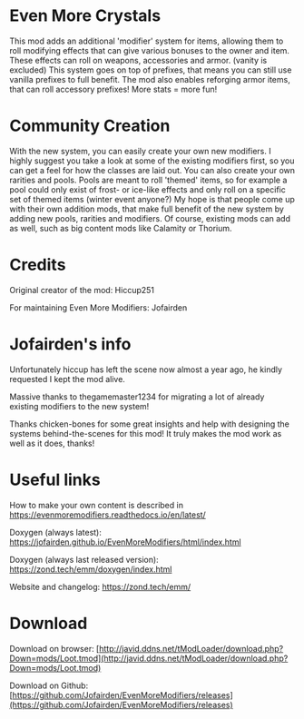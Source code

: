  # Even More Crystals
This mod adds an additional 'modifier' system for items, allowing them to roll modifying effects that can give various bonuses to the owner and item. These effects can roll on weapons, accessories and armor. (vanity is excluded) This system goes on top of prefixes, that means you can still use vanilla prefixes to full benefit. The mod also enables reforging armor items, that can roll accessory prefixes! More stats = more fun!

# Community Creation
With the new system, you can easily create your own new modifiers. I highly suggest you take a look at some of the existing modifiers first, so you can get a feel for how the classes are laid out. You can also create your own rarities and pools. Pools are meant to roll 'themed' items, so for example a pool could only exist of frost- or ice-like effects and only roll on a specific set of themed items (winter event anyone?) My hope is that people come up with their own addition mods, that make full benefit of the new system by adding new pools, rarities and modifiers. Of course, existing mods can add as well, such as big content mods like Calamity or Thorium.

# Credits
Original creator of the mod: Hiccup251

For maintaining Even More Modifiers: Jofairden



# Jofairden's info

Unfortunately hiccup has left the scene now almost a year ago, he kindly requested I kept the mod alive.

Massive thanks to thegamemaster1234 for migrating a lot of already existing modifiers to the new system!

Thanks chicken-bones for some great insights and help with designing the systems behind-the-scenes for this mod! It truly makes the mod work as well as it does, thanks!

# Useful links

How to make your own content is described in <https://evenmoremodifiers.readthedocs.io/en/latest/>

Doxygen (always latest): <https://jofairden.github.io/EvenMoreModifiers/html/index.html>

Doxygen (always last released version): <https://zond.tech/emm/doxygen/index.html>

Website and changelog: <https://zond.tech/emm/>

# Download
Download on browser: [http://javid.ddns.net/tModLoader/download.php?Down=mods/Loot.tmod](http://javid.ddns.net/tModLoader/download.php?Down=mods/Loot.tmod)

Download on Github: [https://github.com/Jofairden/EvenMoreModifiers/releases](https://github.com/Jofairden/EvenMoreModifiers/releases)
